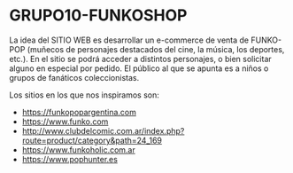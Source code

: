 # GRUPO10-FUNKOSHOP

La idea del SITIO WEB es desarrollar un e-commerce de venta de FUNKO-POP (muñecos de personajes destacados del cine, la música, los deportes, etc.). En el sitio se podrá acceder a distintos personajes, o bien solicitar alguno en especial por pedido. 
El público al que se apunta es a niños o grupos de fanáticos coleccionistas.

Los sitios en los que nos inspiramos son:
- https://funkopopargentina.com
- https://www.funko.com
- http://www.clubdelcomic.com.ar/index.php?route=product/category&path=24_169
- https://www.funkoholic.com.ar
- https://www.pophunter.es

